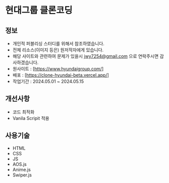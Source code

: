 # 현대그룹 클론코딩

## 정보

- 개인적 퍼블리싱 스터디를 위해서 참조하였습니다.
- 전체 리소스(이미지 등은) 원저작자에게 있습니다.
- 해당 사이트와 관련하여 문제가 있을시 jwy7254@gmail.com 으로 연락주시면 감사하겠습니다.
- 원사이트 : [https://www.hyundaigroup.com/]
- 배포 : [https://clone-hyundai-beta.vercel.app/]
- 작업기간 : 2024.05.01 ~ 2024.05.15

## 개선사항

- 코드 최적화
- Vanila Scripit 적용

## 사용기술

- HTML
- CSS
- JS
- AOS.js
- Anime.js
- Swiper.js
